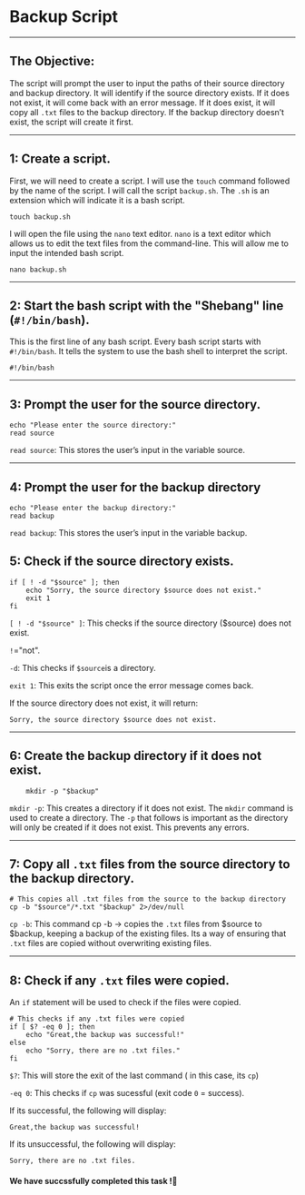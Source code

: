 # Backup Script

---

## The Objective: 
The script will prompt the user to input the paths of their source directory and backup directory. It will identify if the source directory exists. If it does not exist, it will come back with an error message. If it does exist, it will copy all `.txt` files to the backup directory. If the backup directory doesn’t exist, the script will create it first.

---

## 1: Create a script.
First, we will need to create a script. I will use the `touch` command followed by the name of the script. I will call the script `backup.sh`. The `.sh` is an extension which will indicate it is a bash script.
```
touch backup.sh
```
I will open the file using the `nano` text editor. `nano` is a text editor which allows us to edit the text files from the command-line. This will allow me to input the intended bash script.
```
nano backup.sh
```


---
## 2: Start the bash script with the "Shebang" line (`#!/bin/bash`).
This is the first line of any bash script. Every bash script starts with `#!/bin/bash`. It tells the system to use the bash shell to interpret the script. 
```
#!/bin/bash
```
---

## 3: Prompt the user for the source directory.
```
echo "Please enter the source directory:"
read source
```

`read source`: This stores the user’s input in the variable source.


---
## 4: Prompt the user for the backup directory
```
echo "Please enter the backup directory:"
read backup
```
`read backup`: This stores the user’s input in the variable backup.


## 5: Check if the source directory exists.
```
if [ ! -d "$source" ]; then
    echo "Sorry, the source directory $source does not exist."
    exit 1
fi
```
`[ ! -d "$source" ]`: This checks if the source directory ($source) does not exist. 

`!`="not".

`-d`: This checks if `$source`is a directory.

`exit 1`: This exits the script once the error message comes back.

If the source directory does not exist, it will return:
```
Sorry, the source directory $source does not exist.
```


---

## 6: Create the backup directory if it does not exist.

```
    mkdir -p "$backup"
```


`mkdir -p`: This creates a directory if it does not exist. The `mkdir` command is used to create a directory. The `-p` that follows is important as the directory will only be created if it does not exist. This prevents any errors.

---


## 7: Copy all `.txt` files from the source directory to the backup directory.
```
# This copies all .txt files from the source to the backup directory
cp -b "$source"/*.txt "$backup" 2>/dev/null 
```

`cp -b`: This command cp -b → copies the `.txt` files from $source to $backup, keeping a backup of the existing files. Its a way of ensuring that `.txt` files are copied without overwriting existing files.

 
 
---
 ## 8: Check if any `.txt` files were copied.
 An `if` statement will be used to check if the files were copied. 
```
# This checks if any .txt files were copied
if [ $? -eq 0 ]; then
    echo "Great,the backup was successful!"
else
    echo "Sorry, there are no .txt files."
fi
```

`$?`: This will store the exit of the last command ( in this case, its `cp`)

`-eq 0`: This checks if `cp` was sucessful (exit code `0` = success).

If its successful, the following will display:
```
Great,the backup was successful!
```

If its unsuccessful, the following will display:
```
Sorry, there are no .txt files.
```

#### We have succssfully completed this task !🚀

